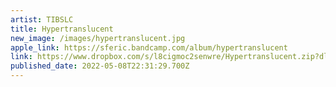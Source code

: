 ```yaml
---
artist: TIBSLC
title: Hypertranslucent
new_image: /images/hypertranslucent.jpg
apple_link: https://sferic.bandcamp.com/album/hypertranslucent
link: https://www.dropbox.com/s/l8cigmoc2senwre/Hypertranslucent.zip?dl=1
published_date: 2022-05-08T22:31:29.700Z
---
```

